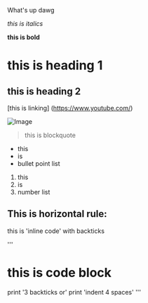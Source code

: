 What's up dawg

*this is italics*

**this is bold**

# this is heading 1

## this is heading 2

[this is linking] (https://www.youtube.com/)

![Image](https://i.guim.co.uk/img/media/c63dddb413272fb6e8c308f0298c6333b3e2084f/0_139_4256_2554/master/4256.jpg?width=1200&height=1200&quality=85&auto=format&fit=crop&s=fed576179161a4ae8bf4dbe09ee40dc5)

> this is blockquote

* this
* is 
* bullet point list

1. this
2. is
3. number list

This is horizontal rule:
---

this is 'inline code' with backticks


'''
# this is code block
print '3 backticks or'
print 'indent 4 spaces'
'''
